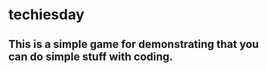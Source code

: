 # techiesday

<h2>This is a simple game for demonstrating that you can do simple stuff with coding.</h2>
